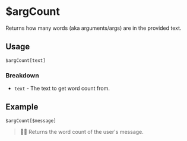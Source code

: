 # $argCount
Returns how many words (aka arguments/args) are in the provided text.

## Usage
```
$argCount[text]
```

### Breakdown
- `text` - The text to get word count from.

## Example
```
$argCount[$message]
```
> 🧙‍♂️ Returns the word count of the user's message.
